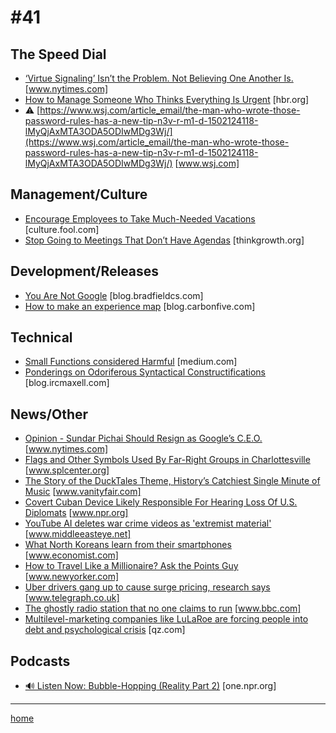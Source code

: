 # #41

## The Speed Dial
* [‘Virtue Signaling’ Isn’t the Problem. Not Believing One Another Is.](https://www.nytimes.com/2017/08/08/magazine/virtue-signaling-isnt-the-problem-not-believing-one-another-is.html) [www.nytimes.com]
* [How to Manage Someone Who Thinks Everything Is Urgent](https://hbr.org/2017/08/how-to-manage-someone-who-thinks-everything-is-urgent) [hbr.org]
* &#9888; [https://www.wsj.com/article_email/the-man-who-wrote-those-password-rules-has-a-new-tip-n3v-r-m1-d-1502124118-lMyQjAxMTA3ODA5ODIwMDg3Wj/](https://www.wsj.com/article_email/the-man-who-wrote-those-password-rules-has-a-new-tip-n3v-r-m1-d-1502124118-lMyQjAxMTA3ODA5ODIwMDg3Wj/) [www.wsj.com]

## Management/Culture
* [Encourage Employees to Take Much-Needed Vacations](http://culture.fool.com/2013/02/encourage-employees-to-take-much-needed-vacations/) [culture.fool.com]
* [Stop Going to Meetings That Don’t Have Agendas](https://thinkgrowth.org/stop-going-to-meetings-that-dont-have-agendas-31240f1b25c4) [thinkgrowth.org]

## Development/Releases
* [You Are Not Google](https://blog.bradfieldcs.com/you-are-not-google-84912cf44afb) [blog.bradfieldcs.com]
* [How to make an experience map](https://blog.carbonfive.com/2017/08/03/experience-mapping-2/) [blog.carbonfive.com]

## Technical
* [Small Functions considered Harmful](https://medium.com/@cindysridharan/small-functions-considered-harmful-91035d316c29) [medium.com]
* [Ponderings on Odoriferous Syntactical Constructifications](http://blog.ircmaxell.com/2017/07/ponderings-on-odoriferous-syntactical.html) [blog.ircmaxell.com]

## News/Other
* [Opinion - Sundar Pichai Should Resign as Google’s C.E.O.](https://www.nytimes.com/2017/08/11/opinion/sundar-pichai-google-memo-diversity.html) [www.nytimes.com]
* [Flags and Other Symbols Used By Far-Right Groups in Charlottesville](https://www.splcenter.org/hatewatch/2017/08/12/flags-and-other-symbols-used-far-right-groups-charlottesville) [www.splcenter.org]
* [The Story of the DuckTales Theme, History’s Catchiest Single Minute of Music](https://www.vanityfair.com/hollywood/2017/08/the-story-of-the-ducktales-theme-music) [www.vanityfair.com]
* [Covert Cuban Device Likely Responsible For Hearing Loss Of U.S. Diplomats](http://www.npr.org/2017/08/10/542663748/covert-cuban-device-likely-responsible-for-hearing-loss-of-u-s-diplomats) [www.npr.org]
* [YouTube AI deletes war crime videos as 'extremist material'](http://www.middleeasteye.net/news/youtube-criticised-after-middle-east-video-taken-down-over-extremist-content-1244893230) [www.middleeasteye.net]
* [What North Koreans learn from their smartphones](https://www.economist.com/news/asia/21726102-and-what-regime-learns-about-its-subjects-what-north-koreans-learn-their-smartphones) [www.economist.com]
* [How to Travel Like a Millionaire? Ask the Points Guy](http://www.newyorker.com/business/currency/how-to-travel-like-a-millionaire-ask-the-points-guy) [www.newyorker.com]
* [Uber drivers gang up to cause surge pricing, research says](http://www.telegraph.co.uk/technology/2017/08/02/uber-drivers-gang-cause-surge-pricing-research-says/) [www.telegraph.co.uk]
* [The ghostly radio station that no one claims to run](http://www.bbc.com/future/story/20170801-the-ghostly-radio-station-that-no-one-claims-to-run) [www.bbc.com]
* [Multilevel-marketing companies like LuLaRoe are forcing people into debt and psychological crisis](https://qz.com/1039331/mlms-like-avon-and-lularoe-are-sending-people-into-debt-and-psychological-crisis/) [qz.com]

## Podcasts
* [🔊 Listen Now: Bubble-Hopping (Reality Part 2)](http://one.npr.org/?sharedMediaId=531921221:531926323) [one.npr.org]
___
[home](index.md)
